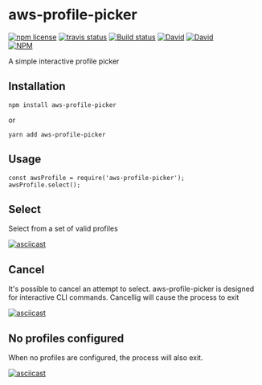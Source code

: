 # aws-profile-picker
<!-- badge -->
[![npm license](https://img.shields.io/npm/l/aws-profile-picker.svg)](https://www.npmjs.com/package/aws-profile-picker)
[![travis status](https://img.shields.io/travis/sramam/aws-profile-picker.svg)](https://travis-ci.org/sramam/aws-profile-picker)
[![Build status](https://ci.appveyor.com/api/projects/status/cieu7wxervi3760o?svg=true)](https://ci.appveyor.com/project/sramam/aws-profile-picker)
[![David](https://david-dm.org/sramam/aws-profile-picker/status.svg)](https://david-dm.org/sramam/aws-profile-picker)
[![David](https://david-dm.org/sramam/aws-profile-picker/dev-status.svg)](https://david-dm.org/sramam/aws-profile-picker?type=dev)
<br/>
[![NPM](https://nodei.co/npm/aws-profile-picker.png?downloads=true&downloadRank=true&stars=true)](https://nodei.co/npm/aws-profile-picker/)
<!-- endbadge -->
A simple interactive profile picker


## Installation

    npm install aws-profile-picker

or

    yarn add aws-profile-picker


## Usage

    const awsProfile = require('aws-profile-picker');
    awsProfile.select();


## Select

Select from a set of valid profiles

[![asciicast](https://asciinema.org/a/mPcHgHPlMTyd7MkVOG6VvyzIG.png)](https://asciinema.org/a/mPcHgHPlMTyd7MkVOG6VvyzIG)


## Cancel

It's possible to cancel an attempt to select. aws-profile-picker is designed for interactive CLI commands.
Cancellig will cause the process to exit

[![asciicast](https://asciinema.org/a/kRTZ7a0dO1CpyVCXodhrv9nRc.png)](https://asciinema.org/a/kRTZ7a0dO1CpyVCXodhrv9nRc)


## No profiles configured
When no profiles are configured, the process will also exit.

[![asciicast](https://asciinema.org/a/jy6GXFvDGhmxoFBg7awTwow8V.png)](https://asciinema.org/a/jy6GXFvDGhmxoFBg7awTwow8V)

